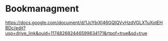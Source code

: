 # Bookmanagment



https://docs.google.com/document/d/1JcYbiXl46GQlQVvHzdVGLXTuXotEHBDc/edit?usp=drive_link&ouid=117482682446599634171&rtpof=true&sd=true
